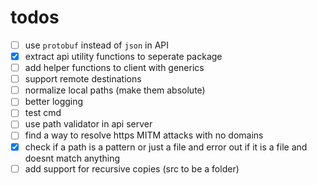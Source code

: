 # todos

- [ ] use `protobuf` instead of `json` in API
- [x] extract api utility functions to seperate package
- [ ] add helper functions to client with generics
- [ ] support remote destinations
- [ ] normalize local paths (make them absolute)
- [ ] better logging
- [ ] test cmd
- [ ] use path validator in api server
- [ ] find a way to resolve https MITM attacks with no domains
- [x] check if a path is a pattern or just a file and error out if it is a file and doesnt match anything
- [ ] add support for recursive copies (src to be a folder)